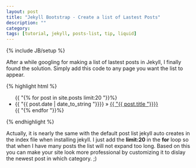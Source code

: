 ```yaml
---
layout: post
title: "Jekyll Bootstrap - Create a list of Lastest Posts"
description: ""
category: 
tags: [tutorial, jekyll, posts-list, tip, liquid]
---
```

{% include JB/setup %}

After a while googling for making a list of lastest posts in Jekyll, I finally found the solution. Simply add this code to any page you want the list to appear.

{% highlight html %}
<ul class="posts">  
	{{ "{% for post in site.posts limit:20 "}}%}  
	   <li>  
		   <span>{{ "{{ post.date | date_to_string "}}}}</span> &raquo;  
		   <a href="{{ "{{ BASE_PATH "}}}}{{ "{{ post.url "}}}}">  
		   {{ "{{ post.title "}}}}</a>  
	   </li>  
	{{ "{% endfor "}}%}  
</ul>
{% endhighlight %}

Actually, it is nearly the same with the default post list jekyll auto creates in the index file when installing jekyll. I just add the **limit:20** in the **for** loop so that when I have many posts the list will not expand too long. Based on this you can make your site look more professional by customizing it to dislay the newest post in which category. ;)
